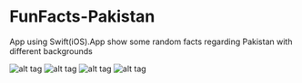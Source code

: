 FunFacts-Pakistan
=================

App using Swift(iOS).App show some random facts regarding Pakistan with different backgrounds


![alt tag](http://nerddevelopers.com/images/11.PNG)
![alt tag](http://nerddevelopers.com/images/11.PNG)
![alt tag](http://nerddevelopers.com/images/22.PNG)
![alt tag](http://nerddevelopers.com/images/33.PNG)

